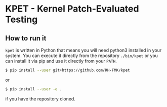 KPET - Kernel Patch-Evaluated Testing
=====================================

How to run it
-------------

`kpet` is written in Python that means you will need python3 installed in your
system. You can execute it directly from the repository `./bin/kpet` or you can
install it via pip and use it directly from your `PATH`.

```bash
$ pip install --user git+https://github.com/RH-FMK/kpet
```

or

```bash
$ pip install --user -e .
```

if you have the repository cloned.
